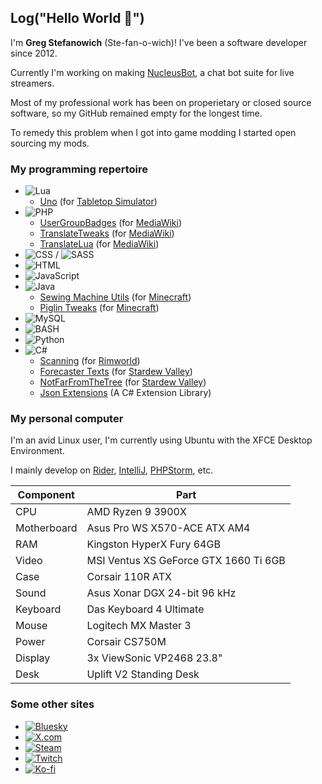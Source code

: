 ## Log("Hello World 🥳")

I'm **Greg Stefanowich** (Ste-fan-o-wich)! I've been a software developer since 2012.

Currently I'm working on making [NucleusBot](https://www.nucleus.bot), a chat bot suite for live streamers.

Most of my professional work has been on properietary or closed source software, so my GitHub remained empty for the longest time.

To remedy this problem when I got into game modding I started open sourcing my mods.

### My programming repertoire
- ![Lua](https://img.shields.io/badge/lua-%232C2D72.svg?style=just-the-message&logo=lua&logoColor=white)
  - [Uno](https://github.com/GStefanowich/TTS-Uno) (for [Tabletop Simulator](https://store.steampowered.com/app/286160))
- ![PHP](https://img.shields.io/badge/php-%23777BB4.svg?style=just-the-message&logo=php&logoColor=white)
  - [UserGroupBadges](https://github.com/GStefanowich/MW-UserGroupBadges) (for [MediaWiki](https://www.mediawiki.org/wiki/MediaWiki))
  - [TranslateTweaks](https://github.com/GStefanowich/MW-TranslateTweaks) (for [MediaWiki](https://www.mediawiki.org/wiki/MediaWiki))
  - [TranslateLua](https://github.com/GStefanowich/MW-TranslateLua) (for [MediaWiki](https://www.mediawiki.org/wiki/MediaWiki))
- ![CSS](https://img.shields.io/badge/css-%231572B6.svg?style=just-the-message&logo=css3&logoColor=white) / ![SASS](https://img.shields.io/badge/SASS-hotpink.svg?style=just-the-message&logo=SASS&logoColor=white)
- ![HTML](https://img.shields.io/badge/html-%23E34F26.svg?style=just-the-message&logo=html5&logoColor=white)
- ![JavaScript](https://img.shields.io/badge/javascript-%23323330.svg?style=just-the-message&logo=javascript&logoColor=%23F7DF1E)
- ![Java](https://img.shields.io/badge/java-%23ED8B00.svg?style=just-the-message&logo=openjdk&logoColor=white)
  - [Sewing Machine Utils](https://github.com/GStefanowich/MC-Server-Protection) (for [Minecraft](https://www.minecraft.net/))
  - [Piglin Tweaks](https://github.com/GStefanowich/MC-Nether-Mod) (for [Minecraft](https://www.minecraft.net/))
- ![MySQL](https://img.shields.io/badge/mysql-4479A1.svg?style=just-the-message&logo=mysql&logoColor=white)
- ![BASH](https://img.shields.io/badge/bash-%23121011.svg?style=just-the-message&logo=gnubash&logoColor=white)
- ![Python](https://img.shields.io/badge/python-3670A0?style=just-the-message&logo=python&logoColor=ffdd54)
- ![C#](https://img.shields.io/badge/c%23-%23239120.svg?style=just-the-message&logo=csharp&logoColor=white)
  - [Scanning](https://github.com/GStefanowich/RW-Scanning) (for [Rimworld](https://store.steampowered.com/app/294100))
  - [Forecaster Texts](https://github.com/GStefanowich/SDV-Forecaster) (for [Stardew Valley](https://store.steampowered.com/app/413150))
  - [NotFarFromTheTree](https://github.com/GStefanowich/SDV-NFFTT) (for [Stardew Valley](https://store.steampowered.com/app/413150))
  - [Json Extensions](https://github.com/GStefanowich/json-extensions) (A C# Extension Library)

### My personal computer

I'm an avid Linux user, I'm currently using Ubuntu with the XFCE Desktop Environment.

I mainly develop on [Rider](https://www.jetbrains.com/rider/), [IntelliJ](https://www.jetbrains.com/idea/), [PHPStorm](https://www.jetbrains.com/phpstorm/), etc.

|Component|Part|
|--|--|
|CPU|AMD Ryzen 9 3900X|
|Motherboard|Asus Pro WS X570-ACE ATX AM4|
|RAM|Kingston HyperX Fury 64GB|
|Video|MSI Ventus XS GeForce GTX 1660 Ti 6GB|
|Case|Corsair 110R ATX|
|Sound|Asus Xonar DGX 24-bit 96 kHz|
|Keyboard|Das Keyboard 4 Ultimate|
|Mouse|Logitech MX Master 3|
|Power|Corsair CS750M|
|Display|3x ViewSonic VP2468 23.8"|
|Desk|Uplift V2 Standing Desk|

### Some other sites
- [![Bluesky](https://img.shields.io/badge/g.stefanowi.ch-%23c7cdd6.svg?style=just-the-message&logo=bluesky&logoColor=1185fe)](https://bsky.app/profile/g.stefanowi.ch)
- [![X.com](https://img.shields.io/badge/@gstefanowich-%23000000.svg?style=just-the-message&logo=x&logoColor=ffffff)](https://x.com/GStefanowich)
- [![Steam](https://img.shields.io/badge/TheElm-%23000000.svg?style=just-the-message&logo=steam&logoColor=ffffff)](https://steamcommunity.com/id/theelm/)
- [![Twitch](https://img.shields.io/badge/TheElm-%236441a5.svg?style=just-the-message&logo=twitch&logoColor=ffffff)](https://www.twitch.tv/TheElm)
- [![Ko-fi](https://img.shields.io/badge/TheElm-%23202020.svg?style=just-the-message&logo=kofi&logoColor=ff9cae)](https://ko-fi.com/theelm)
